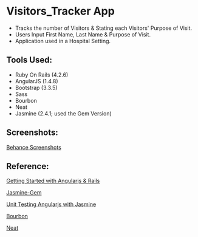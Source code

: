 # Visitors_Tracker App

- Tracks the number of Visitors & Stating each Visitors' Purpose of Visit.
- Users Input First Name, Last Name & Purpose of Visit.
- Application used in a Hospital Setting.

## Tools Used:
- Ruby On Rails (4.2.6)
- AngularJS (1.4.8)
- Bootstrap (3.3.5)
- Sass
- Bourbon
- Neat
- Jasmine (2.4.1; used the Gem Version)

## Screenshots:
[Behance Screenshots](http://)

## Reference:
[Getting Started with Angularjs & Rails](https://richonrails.com/articles/getting-started-with-angularjs-and-rails)

[Jasmine-Gem](https://github.com/jasmine/jasmine-gem)

[Unit Testing Angularjs with Jasmine](https://blog.pivotal.io/labs/labs/unit-testing-angularjs-using-jasmine)

[Bourbon](https://github.com/thoughtbot/bourbon)

[Neat](https://github.com/thoughtbot/neat)
